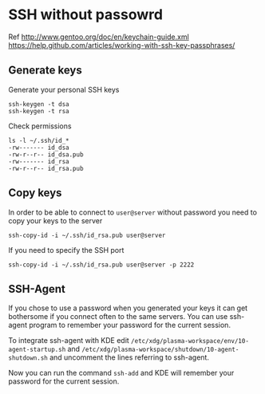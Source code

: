# SSH without passowrd

Ref <http://www.gentoo.org/doc/en/keychain-guide.xml> <https://help.github.com/articles/working-with-ssh-key-passphrases/>

## Generate keys

Generate your personal SSH keys

	ssh-keygen -t dsa
	ssh-keygen -t rsa

Check permissions

    ls -l ~/.ssh/id_*
	-rw------- id_dsa
	-rw-r--r-- id_dsa.pub
	-rw------- id_rsa
	-rw-r--r-- id_rsa.pub

## Copy keys

In order to be able to connect to `user@server` without password you need to copy your keys to the server

	ssh-copy-id -i ~/.ssh/id_rsa.pub user@server

If you need to specify the SSH port

	ssh-copy-id -i ~/.ssh/id_rsa.pub user@server -p 2222

## SSH-Agent

If you chose to use a password when you generated your keys it can get bothersome if you connect often to the same servers. You can use ssh-agent program to remember your password for the current session.

To integrate ssh-agent with KDE edit `/etc/xdg/plasma-workspace/env/10-agent-startup.sh` and `/etc/xdg/plasma-workspace/shutdown/10-agent-shutdown.sh` and uncomment the lines referring to ssh-agent.

Now you can run the command `ssh-add` and KDE will remember your password for the current session.
